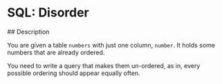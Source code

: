 # SQL: Disorder

## Description

You are given a table `numbers` with just one column, `number`. It holds some numbers that are already ordered.

You need to write a query that makes them un-ordered, as in, every possible ordering should appear equally often.
